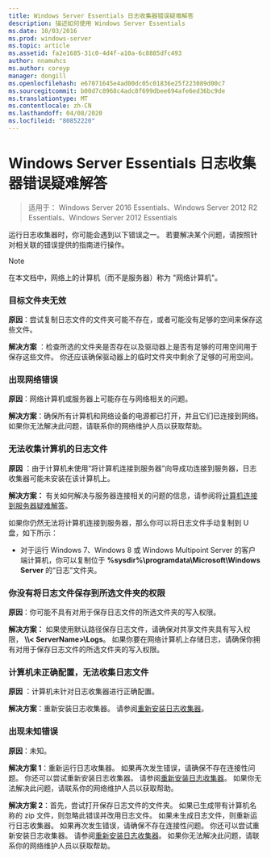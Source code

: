 ```yaml
---
title: Windows Server Essentials 日志收集器错误疑难解答
description: 描述如何使用 Windows Server Essentials
ms.date: 10/03/2016
ms.prod: windows-server
ms.topic: article
ms.assetid: fa2e1685-31c0-4d4f-a10a-6c8885dfc493
author: nnamuhcs
ms.author: coreyp
manager: dongill
ms.openlocfilehash: e67071645e4ad00dc05c01836e25f223089d00c7
ms.sourcegitcommit: b00d7c8968c4adc8f699dbee694afe6ed36bc9de
ms.translationtype: MT
ms.contentlocale: zh-CN
ms.lasthandoff: 04/08/2020
ms.locfileid: "80852220"
---
```

# <a name="troubleshoot-windows-server-essentials-log-collector-errors"></a>Windows Server Essentials 日志收集器错误疑难解答

>适用于： Windows Server 2016 Essentials、Windows Server 2012 R2 Essentials、Windows Server 2012 Essentials

运行日志收集器时，你可能会遇到以下错误之一。 若要解决某个问题，请按照针对相关联的错误提供的指南进行操作。  
  
> [!NOTE]
> 在本文档中，网络上的计算机（而不是服务器）称为 "网络计算机"。
  
###  <a name="the-destination-folder-is-not-valid"></a><a name="BKMK_TheDestinationFolderIsNotValid"></a>目标文件夹无效  
 **原因**：尝试复制日志文件的文件夹可能不存在，或者可能没有足够的空间来保存这些文件。  
  
 **解决方案** ：检查所选的文件夹是否存在以及驱动器上是否有足够的可用空间用于保存这些文件。 你还应该确保驱动器上的临时文件夹中剩余了足够的可用空间。  
  
###  <a name="a-network-error-has-occurred"></a><a name="BKMK_ANetworkErrorHasOccurred"></a>出现网络错误  
 **原因**：网络计算机或服务器上可能存在与网络相关的问题。  
  
 **解决方案**：确保所有计算机和网络设备的电源都已打开，并且它们已连接到网络。 如果你无法解决此问题，请联系你的网络维护人员以获取帮助。  
  
###  <a name="cannot-collect-log-files-for-the-computer"></a><a name="BKMK_CannotCollectLogFiles"></a>无法收集计算机的日志文件  
 **原因** ：由于计算机未使用“将计算机连接到服务器”向导成功连接到服务器，日志收集器可能未安装在该计算机上。  
  
 **解决方案：** 有关如何解决与服务器连接相关的问题的信息，请参阅将[计算机连接到服务器疑难解答](https://go.microsoft.com/fwlink/p/?LinkID=241492)。  
  
 如果你仍然无法将计算机连接到服务器，那么你可以将日志文件手动复制到 U 盘，如下所示：  
  
-   对于运行 Windows 7、Windows 8 或 Windows Multipoint Server 的客户端计算机，你可以复制位于 **%sysdir%\programdata\Microsoft\Windows Server** 的“日志”文件夹。  
  
###  <a name="you-do-not-have-permission-to-save-the-log-files-to-the-selected-folder"></a><a name="BKMK_YouDoNotHavePermission"></a>你没有将日志文件保存到所选文件夹的权限  
 **原因**：你可能不具有对用于保存日志文件的所选文件夹的写入权限。  
  
 **解决方案：** 如果使用默认路径保存日志文件，请确保对共享文件夹具有写入权限， **\\\\< ServerName\>\Logs**。 如果你要在网络计算机上存储日志，请确保你拥有对用于保存日志文件的所选文件夹的写入权限。  
  
###  <a name="the-computer-is-not-configured-properly-to-collect-the-log-files"></a><a name="BKMK_TheComputerIsNotConfiguredProperly"></a>计算机未正确配置，无法收集日志文件  
 **原因** ：计算机未针对日志收集器进行正确配置。  
  
 **解决方案**：重新安装日志收集器。 请参阅[重新安装日志收集器](Install-the-Windows-Server-Essentials-Log-Collector.md#BKMK_Reinstall)。  
  
###  <a name="an-unknown-error-occurred"></a><a name="BKMK_AnUnknownErrorOccurred"></a>出现未知错误  
 **原因**：未知。  
  
 **解决方案 1**：重新运行日志收集器。 如果再次发生错误，请确保不存在连接性问题。 你还可以尝试重新安装日志收集器。 请参阅[重新安装日志收集器](Install-the-Windows-Server-Essentials-Log-Collector.md#BKMK_Reinstall)。 如果你无法解决此问题，请联系你的网络维护人员以获取帮助。  
  
 **解决方案 2**：首先，尝试打开保存日志文件的文件夹。 如果已生成带有计算机名称的 zip 文件，则忽略此错误并改用日志文件。 如果未生成日志文件，则重新运行日志收集器。 如果再次发生错误，请确保不存在连接性问题。 你还可以尝试重新安装日志收集器。 请参阅[重新安装日志收集器](Install-the-Windows-Server-Essentials-Log-Collector.md#BKMK_Reinstall)。 如果你无法解决此问题，请联系你的网络维护人员以获取帮助。